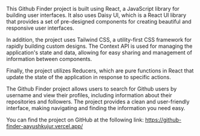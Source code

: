 This Github Finder project is built using React, a JavaScript library for building user interfaces. It also uses Daisy UI, which is a React UI library that provides a set of pre-designed components for creating beautiful and responsive user interfaces.

In addition, the project uses Tailwind CSS, a utility-first CSS framework for rapidly building custom designs. The Context API is used for managing the application's state and data, allowing for easy sharing and management of information between components.

Finally, the project utilizes Reducers, which are pure functions in React that update the state of the application in response to specific actions.

The Github Finder project allows users to search for Github users by username and view their profiles, including information about their repositories and followers. The project provides a clean and user-friendly interface, making navigating and finding the information you need easy.

You can find the project on GitHub at the following link: https://github-finder-aayushkujur.vercel.app/
